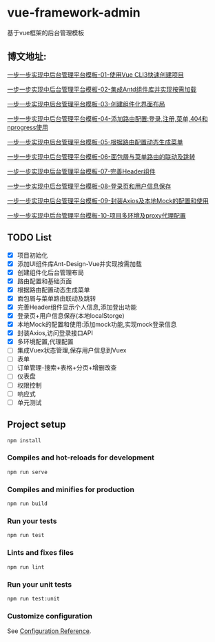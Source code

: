 # vue-framework-admin
基于vue框架的后台管理模板

## 博文地址:

[一步一步实现中后台管理平台模板-01-使用Vue CLI3快速创建项目](https://blog.csdn.net/ABAP_Brave/article/details/98618939)

[一步一步实现中后台管理平台模板-02-集成Antd组件库并实现按需加载](https://blog.csdn.net/ABAP_Brave/article/details/98847046)

[一步一步实现中后台管理平台模板-03-创建组件化界面布局](https://blog.csdn.net/ABAP_Brave/article/details/98871858)

[一步一步实现中后台管理平台模板-04-添加路由配置:登录,注册,菜单,404和nprogress使用](https://blog.csdn.net/ABAP_Brave/article/details/98875481)

[一步一步实现中后台管理平台模板-05-根据路由配置动态生成菜单](https://blog.csdn.net/ABAP_Brave/article/details/98884675)

[一步一步实现中后台管理平台模板-06-面包屑与菜单路由的联动及跳转](https://blog.csdn.net/ABAP_Brave/article/details/98939127)

[一步一步实现中后台管理平台模板-07-完善Header组件](https://blog.csdn.net/ABAP_Brave/article/details/98942173)

[一步一步实现中后台管理平台模板-08-登录页和用户信息保存](https://blog.csdn.net/ABAP_Brave/article/details/99065313)

[一步一步实现中后台管理平台模板-09-封装Axios及本地Mock的配置和使用](https://blog.csdn.net/ABAP_Brave/article/details/99286537)

[一步一步实现中后台管理平台模板-10-项目多环境及proxy代理配置](https://blog.csdn.net/ABAP_Brave/article/details/99299824)

## TODO List
 - [x] 项目初始化
 - [x] 添加UI组件库Ant-Design-Vue并实现按需加载
 - [x] 创建组件化后台管理布局
 - [x] 路由配置和基础页面
 - [x] 根据路由配置动态生成菜单
 - [x] 面包屑与菜单路由联动及跳转
 - [x] 完善Header组件显示个人信息,添加登出功能
 - [x] 登录页+用户信息保存(本地localStorge)
 - [x] 本地Mock的配置和使用:添加mock功能,实现mock登录信息
 - [x] 封装Axios,访问登录接口API
 - [x] 多环境配置,代理配置
 - [ ] 集成Vuex状态管理,保存用户信息到Vuex
 - [ ] 表单
 - [ ] 订单管理-搜索+表格+分页+增删改查
 - [ ] 仪表盘
 - [ ] 权限控制
 - [ ] 响应式
 - [ ] 单元测试

## Project setup
```
npm install
```

### Compiles and hot-reloads for development
```
npm run serve
```

### Compiles and minifies for production
```
npm run build
```

### Run your tests
```
npm run test
```

### Lints and fixes files
```
npm run lint
```

### Run your unit tests
```
npm run test:unit
```

### Customize configuration
See [Configuration Reference](https://cli.vuejs.org/config/).
